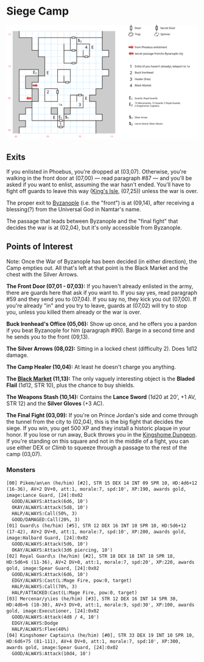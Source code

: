 # Siege Camp

![map](siege-camp.svg)

## Exits

If you enlisted in Phoebus, you're dropped at (03,07). Otherwise, you're walking in the front door at (07,00) — read paragraph #87 — and you'll be asked if you want to enlist, assuming the war hasn't ended. You'll have to fight off guards to leave this way ([King's Isle](dilmun.md), (07,25)) unless the war is over.

The proper exit to [Byzanople](byzanople.md) (i.e. the "front") is at (09,14), after receiving a blessing(?) from the Universal God in Namtar's name.

The passage that leads between Byzanople and the "final fight" that decides the war is at (02,04), but it's only accessible from Byzanople.

## Points of Interest

Note: Once the War of Byzanople has been decided (in either direction), the Camp empties out. All that's left at that point is the Black Market and the chest with the Silver Arrows.

**The Front Door (07,01 - 07,03):** If you haven't already enlisted in the army, there are guards here that ask if you want to. If you say yes, read paragraph #59 and they send you to (07,04). If you say no, they kick you out (07,00). If you're already "in" and you try to leave, guards at (07,02) will try to stop you, unless you killed them already or the war is over.

**Buck Ironhead's Office (05,06):** Show up once, and he offers you a pardon if you beat Byzanople for him (paragraph #90). Barge in a second time and he sends you to the front (09,13).

**The Silver Arrows (08,02):** Sitting in a locked chest (difficulty 2). Does 1d12 damage.

**The Camp Healer (10,04):** At least he doesn't charge you anything.

**The [Black Market](../things-and-stuff.md#black-market-1) (11,13):** The only vaguely interesting object is the **Bladed Flail** (1d12, STR 10), plus the chance to buy shields.

**The Weapons Stash (10,14):** Contains the **Lance Sword** (1d20 at 20', +1 AV, STR 12) and the **Silver Gloves** (+3 AC).

**The Final Fight (03,09):** If you're on Prince Jordan's side and come through the tunnel from the city to (02,04), this is the big fight that decides the siege. If you win, you get 500 XP and they install a historic plaque in your honor. If you lose or run away, Buck throws you in the [Kingshome Dungeon](kingshome-dungeon.md). If you're standing on this square and not in the middle of a fight, you can use either DEX or *Climb* to squeeze through a passage to the rest of the camp (03,07).

### Monsters

    [00] Pikem/an\en (he/him) [#2], STR 15 DEX 14 INT 09 SPR 10, HD:4d6+12 (16-36), AV+2 DV+0, att:1, morale:7, spd:10', XP:190, awards gold, image:Lance Guard, [24]:0x02
      GOOD/ALWAYS:Attack(6d6, 10')
      OKAY/ALWAYS:Attack(5d8, 10')
      HALP/ALWAYS:Call(50%, 3)
      GOOD/DAMAGED:Call(20%, 3)
    [01] Guard\s (he/him) [#5], STR 12 DEX 16 INT 10 SPR 10, HD:5d6+12 (17-42), AV+2 DV+0, att:1, morale:7, spd:10', XP:200, awards gold, image:Halbard Guard, [24]:0x02
      GOOD/ALWAYS:Attack(5d6, 10')
      OKAY/ALWAYS:Attack(3d6 piercing, 10')
    [02] Royal Guard\s (he/him) [#2], STR 18 DEX 18 INT 18 SPR 18, HD:5d6+6 (11-36), AV+2 DV+0, att:1, morale:7, spd:20', XP:220, awards gold, image:Spear Guard, [24]:0x02
      GOOD/ALWAYS:Attack(6d6, 10')
      EDGY/ALWAYS:Cast(L:Mage Fire, pow:0, target)
      HALP/ALWAYS:Call(70%, 3)
      HALP/ATTACKED:Cast(L:Mage Fire, pow:0, target)
    [03] Mercenar/y\ies (he/him) [#3], STR 12 DEX 16 INT 14 SPR 30, HD:4d6+6 (10-30), AV+3 DV+0, att:1, morale:9, spd:30', XP:100, awards gold, image:Executioner, [24]:0x02
      GOOD/ALWAYS:Attack(4d8 / 4, 10')
      EDGY/ALWAYS:Dodge
      HALP/ALWAYS:Flee(40%)
    [04] Kingshomer Captain\s (he/him) [#0], STR 33 DEX 19 INT 10 SPR 10, HD:6d6+75 (81-111), AV+4 DV+0, att:1, morale:7, spd:10', XP:300, awards gold, image:Spear Guard, [24]:0x02
      GOOD/ALWAYS:Attack(10d4, 10')